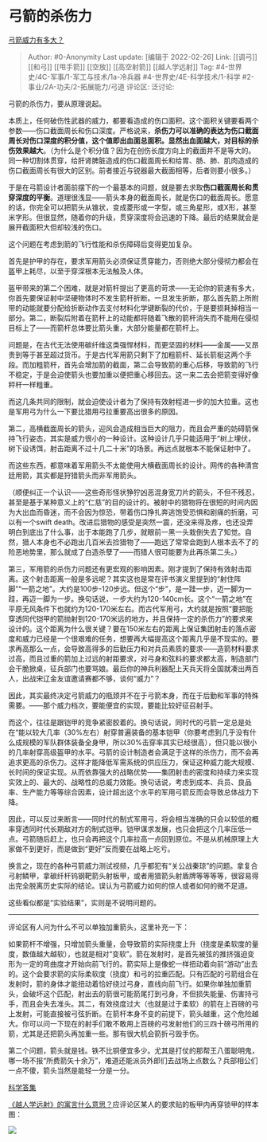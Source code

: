 # 弓箭的杀伤力
[弓箭威力有多大？](https://www.zhihu.com/question/68515194/answer/543308789)

> Author: #0-Anonymity
> Last update: [编辑于 2022-02-26]
> Link: [[调弓]] [[和弓]] [[甩手箭]] [[空放]] [[高空射箭]] [[越人学远射]]
> Tag: #4-世界史/4C-军事/1-军工与技术/1a-冷兵器 #4-世界史/4E-科学技术/1-科学 #2-事业/2A-功夫/2-拓展能力/弓道
> 评论区:
> 泛讨论:

弓箭的杀伤力，要从原理说起。

本质上，任何破伤性武器的威力，都要看造成的伤口面积。这个面积关键要看两个参数——伤口截面周长和伤口深度。严格说来，**杀伤力可以准确的表达为伤口截面周长对伤口深度的积分值，这个值即出血面总面积。显然出血面越大，对目标的杀伤效果越大**。（为什么是个积分值？因为在创伤长度方向上的截面并不是等大的。同一种切割体贯穿，给肝肾脾脏造成的伤口截面周长和给胃、肠、肺、肌肉造成的伤口截面周长有很大的区别。前者接近与锐器最大截面相等，后者则要小很多。）

于是在弓箭设计者面前摆下的一个最基本的问题，就是要去求取**伤口截面周长和贯穿深度的平衡**。道理很浅显——箭头本身的截面周长，就是伤口的截面周长。愿意的话，你完全可以把箭头从锥状，变成菱形或一字型，或三角星形，或X形，甚至米字形。但很显然，随着你的升级，贯穿深度将会迅速的下降。最后的结果就会是展开截面积大但却较浅的伤口。

这个问题在考虑到箭的飞行性能和杀伤障碍后变得更加复杂。

首先是护甲的存在，要求军用箭头必须保证贯穿能力，否则绝大部分侵彻力都会在盔甲上耗尽，以至于穿深根本无法触及人体。

盔甲带来的第二个困难，就是对箭杆提出了更高的苛求——无论你的箭速有多大，你首先要保证射中坚硬物体时不发生箭杆折断。一旦发生折断，那么首先箭上所附带的动能就要分配给折断动作去支付材料化学键断裂的代价，于是要损耗掉相当一部分。第二，断裂后附着在箭杆上的动能都将随着飞散的箭杆消失而不能用在侵彻目标上了——而箭杆总体要比箭头重，大部分能量都在箭杆上。

问题是，在古代无法使用碳纤维这类强悍材料，而更坚固的材料——金属——又昂贵到等于甚至超过货币。于是古代军用箭只剩下了加粗箭杆、延长箭梃这两个手段。而加粗箭杆，首先会增加箭的截面，第二会导致箭的重心后移，导致箭的飞行不稳定，于是会迫使箭头也要加重以便把重心移回去。这一来二去会把箭变得好像秤杆一样粗重。

而这几条共同的限制，就会迫使设计者为了保持有效射程进一步的加大拉重。这也是军用弓为什么一下要比猎用弓拉重要高出很多的原因。

第二，高横截面周长的箭头，迎风会造成相当巨大的阻力，而且会严重的妨碍箭保持飞行姿态，其实是威力很小的一种设计。这种设计几乎只能适用于“树上埋伏，树下设诱饵，射击距离不过十几二十米”的场景。再远点就根本不能保证射中了。

而这些东西，都意味着军用箭头不太能使用大横截面周长的设计。网传的各种清宫廷用箭，其实都是狩猎箭头而非军用箭头。

（顺便纠正一个认识——这些奇形怪状狰狞凶恶混身宽刀片的箭头，不但不残忍，甚至是基于某种意义上的“仁慈”的目的设计的。被射中的猎物将在很短的时间内因为大出血而昏迷，而不会因为惊恐，带着伤口挣扎奔逃饱受恐惧和剧痛的折磨，可以有一个swift death。改进后猎物的感受是突然一震，还没来得及疼，也还没弄明白到底出了什么事，出于本能跑了几步，就眼前一黑一头栽倒失去了知觉。自然，猎人本身也不必跑出几百米去捡猎物了——跑远了常常会跑到人根本去不了的险恶地势里，那么就成了白造杀孽了——而猎人很可能要为此再杀第二头。）

第三，军用箭的杀伤力问题还有更宏观的影响因素。刚才提到了保持有效射击距离。这个射击距离一般是多远呢？其实这也是常在评书演义里提到的“射住阵脚”“一箭之地”。大约是100步-120步远。但这个“步”，是一跬一步，迈一脚为一跬，再迈一脚为一步。换句话说，一步大约为120-140cm长。这个“一箭之地”在平原无风条件下也就约为120-170米左右。而古代军用弓，大约就是按照“要把能穿透同代铠甲的箭抛射到120-170米远的地方，并且保持一定的杀伤力”的要求来设计的。这个距离为什么很关键？要在150米左右的距离上保证集团射击的落点密度和威力已经是一个很艰难的任务，想要再大幅提高这个距离几乎是不现实的。要求再高那么一点，会导致高得多的后勤压力和对兵员素质的要求——造箭材料要求过高，而且过重的箭加上过远的射距要求，对弓身和弦料的要求都太高，制造部门会干脆掀桌，征兵部门也要骂娘。最后你的神兵利器配上天兵天将全国就凑出两百人，出战宋辽金友谊邀请赛都不够，谈何“威力”？

因此，其实最终决定弓箭威力的瓶颈并不在于弓箭本身，而在于后勤和军事的特殊需要。——那个威力档次，要能便宜的实现，要能比较好征召射手。

而这个，往往是跟铠甲的竞争紧密胶着的。换句话说，同时代的弓箭一定总是处在“能以较大几率（30%左右）射穿普遍装备的基本铠甲（你要考虑到几乎没有什么成规模的军队群体装备全身甲，所以30%击穿率其实已经很高），但只能以很小的几率射穿高级盔甲的水平。弓箭的设计制造者会满足于这样的杀伤力，而不会再追求更高的杀伤力。这样才能降低军需系统的供应压力，保证这种威力能大规模、长时间的保证实现。从而依靠强大的战略优势——集团射击的密度和持续力来实现实效上的、最大的、战略性的总威力效能。换句话说，考虑到成本、兵员、良品率、生产能力等等综合因素，设计超出这个水平的军用弓箭反而会导致总体战力下降。

因此，可以反过来断言——同时代的制式军用弓，将会相当准确的只会以较低的概率穿透同时代长期敌对方的制式铠甲。铠甲谋求发展，也只会把这个几率压低一点。弓箭随后赶上，也只会再把这个几率拉高一点回到原位。不是从机械原理上大家做不到更好，而是做到“更好”反而要在战略上吃亏。

换言之，现在的各种弓箭威力测试视频，几乎都犯有“关公战秦琼”的问题。拿复合弓射鳞甲，拿碳纤杆钨钢靶箭头射板甲，或者用猎箭头射盾牌等等等等，很容易得出完全脱离历史实际的结论。误认为弓箭威力如何的惊人或者如何的微不足道。

这些看似都是“实验结果”，实则是不说明问题的。

---

评论区有人问为什么不可以单独加重箭头，这里补充一下：

如果箭杆不增强，只增加箭头重量，会导致箭的实际挠度上升（挠度是柔软度的量度，数值越大越软），也就是相对“变软”。箭在发射时，是首先被弦的推挤强迫变形为一定的弯曲度才开始向前飞行的。箭实际上是像蛇一样扭动着向前“游动”出去的。这个会要求箭的实际柔软度（挠度）和弓的拉重匹配。只有匹配的弓箭组合在发射时，箭的身体才能扭动着恰好绕过弓身，直线向前飞行。如果你单独加重箭头，会破坏这个匹配，射出去的箭很可能箭尾打到弓身，不但损失能量、伤害持弓手，而且会失去准头。其二，有效挠度过大（也就是过于柔软）的箭在上百磅的弓上发射，可能直接被弓弦折断。在箭杆本身不变的前提下，箭头越重，这个危险越大。你可以问一下现在的射手们敢不敢用上百磅的弓发射他们的三四十磅弓所用的箭，尤其是还把箭头再加重一些。那有很大机会箭折弓毁手伤。

第二个问题，箭头就是钱。铁不比铜便宜多少。尤其是打仗的那帮王八蛋聪明鬼，哪一场不报“所费箭矢十余万”，难道还能派员外郎们去战场上点数么？兵部相公们一点不傻，箭头当然是能轻一分是一分。

[科学答集](https://zhihu.com/collection/304168613)

[《越人学远射》的寓言什么意思？](https://www.zhihu.com/question/295727433/answer/552900673)应评论区某人的要求贴的板甲内再穿锁甲的样本图：

![](https://pic1.zhimg.com/50/v2-fb294b988de188c17976c6092002af32_hd.jpg?source=1940ef5c)
